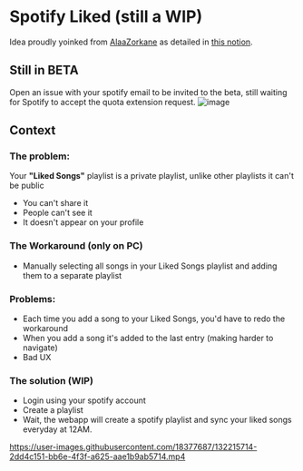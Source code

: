 # Spotify Liked (still a WIP)

Idea proudly yoinked from [AlaaZorkane](https://github.com/AlaaZorkane/) as detailed in [this notion](https://www.notion.so/difys/Spotify-Liked-Songs-7a6e846c7f3e4b2c880e90888090b917).

## Still in BETA
Open an issue with your spotify email to be invited to the beta, still waiting for Spotify to accept the quota extension request.
![image](https://user-images.githubusercontent.com/18377687/132216746-04166a44-5b81-4b6d-9570-6807b166b187.png)

## Context

### The problem:

Your **"Liked Songs"** playlist is a private playlist, unlike other playlists it can't be public

- You can't share it
- People can't see it
- It doesn't appear on your profile

### The Workaround (only on PC)

- Manually selecting all songs in your Liked Songs playlist and adding them to a separate playlist

### Problems:

- Each time you add a song to your Liked Songs, you'd have to redo the workaround
- When you add a song it's added to the last entry (making harder to navigate)
- Bad UX

### The solution (WIP)

- Login using your spotify account
- Create a playlist
- Wait, the webapp will create a spotify playlist and sync your liked songs everyday at 12AM.

https://user-images.githubusercontent.com/18377687/132215714-2dd4c151-bb6e-4f3f-a625-aae1b9ab5714.mp4

